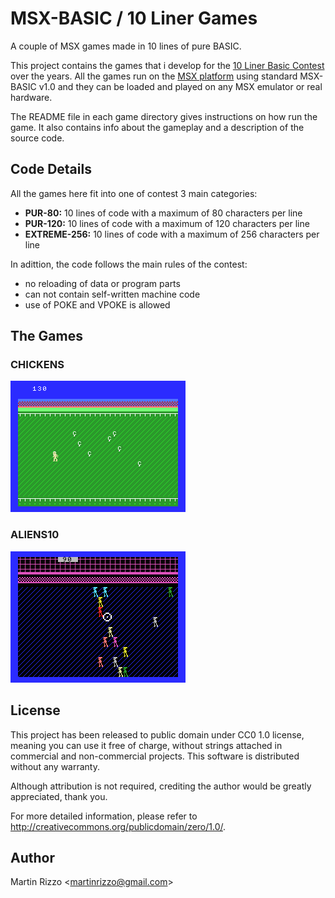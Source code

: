 MSX-BASIC / 10 Liner Games
==========================

A couple of MSX games made in 10 lines of pure BASIC.

This project contains the games that i develop for the [10 Liner Basic Contest](https://mobile.twitter.com/basic10l) over the years. All the games run on the [MSX platform](https://en.wikipedia.org/wiki/MSX) using standard MSX-BASIC v1.0 and they can be loaded and played on any MSX emulator or real hardware.

The README file in each game directory gives instructions on how run the game. It also contains info about the gameplay and a description of the source code.


Code Details
------------

All the games here fit into one of contest 3 main categories:

  * **PUR-80:** 10 lines of code with a maximum of 80 characters per line
  * **PUR-120:** 10 lines of code with a maximum of 120 characters per line
  * **EXTREME-256:** 10 lines of code with a maximum of 256 characters per line

In adittion, the code follows the main rules of the contest:

 * no reloading of data or program parts
 * can not contain self-written machine code
 * use of POKE and VPOKE is allowed


The Games
---------

### CHICKENS

[
![CHICKENS](01_CHICKENS/CHICKENS.GIF)
](01_CHICKENS)

### ALIENS10

[
![ALIENS10](02_ALIENS10/ALIENS10.GIF)
](02_ALIENS10)



License
-------

This project has been released to public domain under CC0 1.0 license, meaning you can use it free of charge, without strings attached in commercial and non-commercial projects. This software is distributed without any warranty.

Although attribution is not required, crediting the author would be greatly appreciated, thank you.

For more detailed information, please refer to <http://creativecommons.org/publicdomain/zero/1.0/>.


Author
------
Martin Rizzo <<martinrizzo@gmail.com>>
